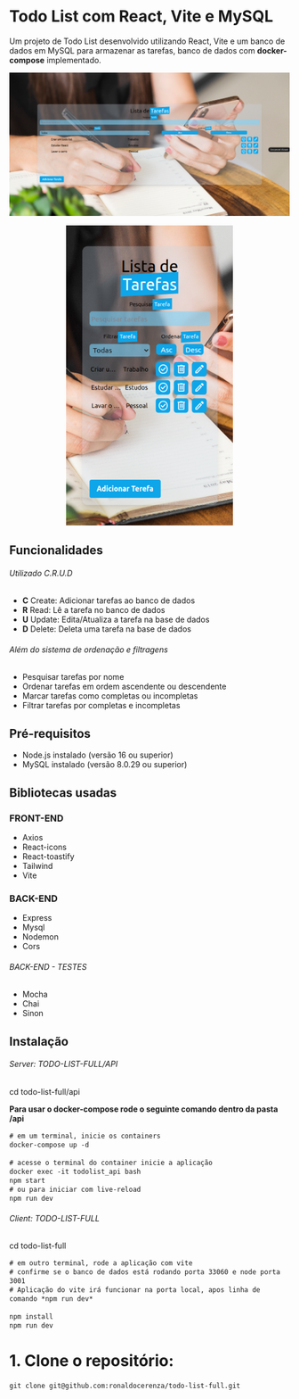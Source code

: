 # Todo List com React, Vite e MySQL

Um projeto de Todo List desenvolvido utilizando React, Vite e um banco de dados em MySQL para armazenar as tarefas, banco de dados com **docker-compose** implementado.

![Tamanho tela grande](./src/img/todolist.png)

<p align="center">
  <img src="./src/img/todolistcell.png" alt="Tamanho tela grande" width="300">
</p>


## Funcionalidades

###### Utilizado C.R.U.D

- **C** Create: Adicionar tarefas ao banco de dados
- **R** Read: Lê a tarefa no banco de dados
- **U** Update: Edita/Atualiza a tarefa na base de dados
- **D** Delete: Deleta uma tarefa na base de dados

###### Além do sistema de ordenação e filtragens
- Pesquisar tarefas por nome
- Ordenar tarefas em ordem ascendente ou descendente
- Marcar tarefas como completas ou incompletas
- Filtrar tarefas por completas e incompletas

## Pré-requisitos

- Node.js instalado (versão 16 ou superior)
- MySQL instalado (versão 8.0.29 ou superior)

## Bibliotecas usadas

### FRONT-END
- Axios
- React-icons
- React-toastify
- Tailwind
- Vite

### BACK-END
- Express
- Mysql
- Nodemon
- Cors
###### BACK-END - TESTES
- Mocha
- Chai
- Sinon

## Instalação

###### Server: TODO-LIST-FULL/API
cd todo-list-full/api

**Para usar o docker-compose rode o seguinte comando dentro da pasta /api**
```
# em um terminal, inicie os containers
docker-compose up -d

# acesse o terminal do container inicie a aplicação
docker exec -it todolist_api bash
npm start
# ou para iniciar com live-reload
npm run dev
```

###### Client: TODO-LIST-FULL
cd todo-list-full
```
# em outro terminal, rode a aplicação com vite
# confirme se o banco de dados está rodando porta 33060 e node porta 3001
# Aplicação do vite irá funcionar na porta local, apos linha de comando *npm run dev*

npm install
npm run dev
```

# 1. Clone o repositório:

```
git clone git@github.com:ronaldocerenza/todo-list-full.git
```

